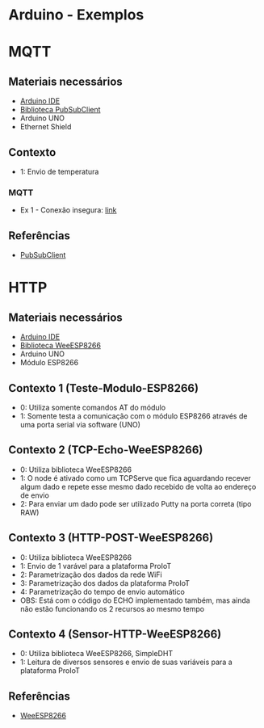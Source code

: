 # Arduino - Exemplos

# MQTT

## Materiais necessários

* [Arduino IDE](https://www.arduino.cc/en/Main/Software)
* [Biblioteca PubSubClient](https://pubsubclient.knolleary.net/)
* Arduino UNO
* Ethernet Shield

## Contexto

* 1: Envio de temperatura

### MQTT

* Ex 1 - Conexão insegura: [link](./firmware/mqtt/mqtt.ino)

## Referências

* [PubSubClient](https://pubsubclient.knolleary.net/)


# HTTP

## Materiais necessários

* [Arduino IDE](https://www.arduino.cc/en/Main/Software)
* [Biblioteca WeeESP8266](https://github.com/itead/ITEADLIB_Arduino_WeeESP8266)
* Arduino UNO
* Módulo ESP8266

## Contexto 1 (Teste-Modulo-ESP8266)

* 0: Utiliza somente comandos AT do módulo
* 1: Somente testa a comunicação com o módulo ESP8266 através de uma
     porta serial via software (UNO)

## Contexto 2 (TCP-Echo-WeeESP8266)

* 0: Utiliza biblioteca WeeESP8266
* 1: O node é ativado como um TCPServe que fica aguardando recever algum dado
     e repete esse mesmo dado recebido de volta ao endereço de envio
* 2: Para enviar um dado pode ser utilizado Putty na porta correta (tipo RAW)	 

## Contexto 3 (HTTP-POST-WeeESP8266)

* 0: Utiliza biblioteca WeeESP8266
* 1: Envio de 1 varável para a plataforma ProIoT
* 2: Parametrização dos dados da rede WiFi
* 3: Parametrização dos dados da plataforma ProIoT
* 4: Parametrização do tempo de envio automático
* OBS: Está com o código do ECHO implementado também, mas ainda não estão
       funcionando os 2 recursos ao mesmo tempo

## Contexto 4 (Sensor-HTTP-WeeESP8266)

* 0: Utiliza biblioteca WeeESP8266, SimpleDHT
* 1: Leitura de diversos sensores e envio de suas variáveis para a plataforma ProIoT


## Referências

* [WeeESP8266](https://github.com/itead/ITEADLIB_Arduino_WeeESP8266)
